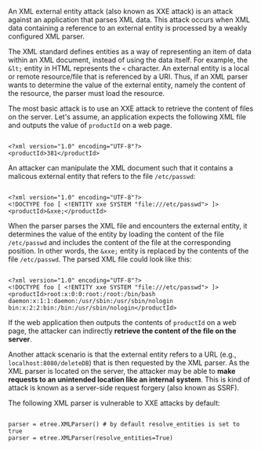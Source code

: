 An XML external entity attack (also known as XXE attack) is an attack against an application that parses XML data.
This attack occurs when XML data containing a reference to an external entity is processed by a weakly configured XML parser.

The XML standard defines entities as a way of representing an item of data within an XML document, instead of using the data itself. For example, the `&lt;` entity in HTML represents the `<` character.
An external entity is a local or remote resource/file that is referenced by a URI. Thus, if an XML parser wants to determine the value of the external entity, namely the content of the resource, the parser must load the resource.

The most basic attack is to use an XXE attack to retrieve the content of files on the server.
Let's assume, an application expects the following XML file and outputs the value of `productId` on a web page.

<pre class="language-markup line-numbers"><code>
&lt;?xml version="1.0" encoding="UTF-8"?>
&lt;productId>381&lt;/productId>
</code></pre>

An attacker can manipulate the XML document such that it contains a malicous external entity that refers to the file `/etc/passwd`:

<pre class="language-markup line-numbers" data-line="3"><code>
&lt;?xml version="1.0" encoding="UTF-8"?>
&lt;!DOCTYPE foo [ &lt;!ENTITY xxe SYSTEM "file:///etc/passwd"> ]>
&lt;productId>&xxe;&lt;/productId>
</code></pre>

When the parser parses the XML file and encounters the external entity, it determines the value of the entity by loading the content of the file `/etc/passwd` and includes the content of the file at the corresponding position.
In other words, the `&xxe;` entity is replaced by the contents of the file `/etc/passwd`. The parsed XML file could look like this:

<pre class="language-markup line-numbers" data-line="3-5"><code>
&lt;?xml version="1.0" encoding="UTF-8"?>
&lt;!DOCTYPE foo [ &lt;!ENTITY xxe SYSTEM "file:///etc/passwd"> ]>
&lt;productId>root:x:0:0:root:/root:/bin/bash
daemon:x:1:1:daemon:/usr/sbin:/usr/sbin/nologin
bin:x:2:2:bin:/bin:/usr/sbin/nologin&lt;/productId>
</code></pre>

If the web application then outputs the contents of `productId` on a web page, the attacker can indirectly **retrieve the content of the file on the server**.

Another attack scenario is that the external entity refers to a URL (e.g., `localhost:8080/deleteDB`) that is then requested by the XML parser.
As the XML parser is located on the server, the attacker may be able to **make requests to an unintended location like an internal system**.
This is kind of attack is known as a server-side request forgery (also known as SSRF).

The following XML parser is vulnerable to XXE attacks by default:

<pre class="language-python line-numbers"><code>
parser = etree.XMLParser() # by default resolve_entities is set to true
parser = etree.XMLParser(resolve_entities=True)
</code></pre>
